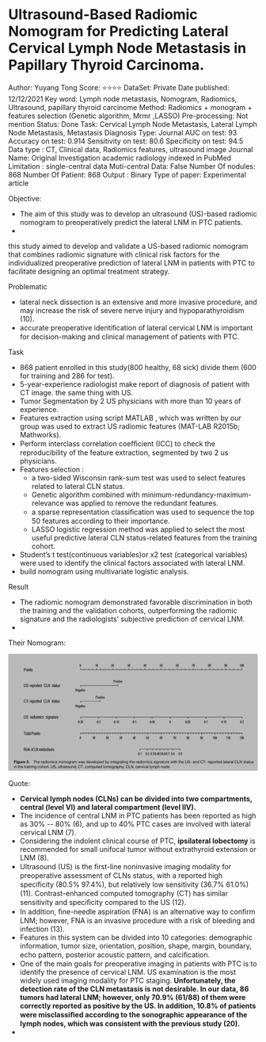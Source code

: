 # Ultrasound-Based Radiomic Nomogram for Predicting Lateral Cervical Lymph Node Metastasis in Papillary Thyroid Carcinoma.

Author: Yuyang Tong
Score: ⭐️⭐️⭐️⭐️
DataSet: Private
Date published: 12/12/2021
Key word: Lymph node metastasis, Nomogram, Radiomics, Ultrasound, papillary thyroid carcinome
Method: Radiomics + monogram  + features selection (Genetic algorithm, Mrmr ,LASSO)
Pre-processing: Not mention
Status: Done
Task: Cervical Lymph Node Metastasis, Lateral Lymph Node Metastasis, Metastasis Diagnosis
Type: Journal
AUC on test: 93
Accuracy on test: 0.914
Sensitivity on test: 80.6
Specificity on test: 94.5
Data type : CT, Clinical data, Radiomics features, ultrasound image
Journal Name: Original Investigation academic radiology indexed in PubMed
Limitation : single-central data
Muti-central Data: False
Number Of nodules: 868
Number Of Patient: 868
Output : Binary 
Type of paper: Experimental article

Objective:

- The aim of this study was to develop an ultrasound (US)-based radiomic nomogram to preoperatively predict the lateral LNM in PTC patients.
- 

this study aimed to develop and validate a US-based radiomic nomogram that combines radiomic signature with clinical risk factors for the individualized preoperative prediction of lateral LNM in patients with PTC to facilitate designing an optimal treatment strategy.

Problematic 

- lateral neck dissection is an extensive and more invasive procedure, and may increase the risk of severe nerve injury and hypoparathyroidism (10).
- accurate preoperative identiﬁcation of lateral cervical LNM is important for decision-making and clinical management of patients with PTC.

Task

- 868 patient enrolled in this study(800 healthy, 68 sick)  divide them (600 for training and 286 for test).
- 5-year-experience radiologist make report of diagnosis of patient with CT image. the same thing with US.
- Tumor Segmentation by 2 US physicians with more than 10 years of
experience.
- Features extraction using script MATLAB , which was written by our group was used to extract US radiomic features (MAT-LAB R2015b; Mathworks).
- Perform interclass correlation coefﬁcient (ICC) to check the reproducibility of the feature extraction, segmented by two 2 us physicians.
- Features selection :
    - a two-sided Wisconsin rank-sum test was used to select features related to lateral CLN status.
    - Genetic algorithm combined with minimum-redundancy-maximum-relevance was applied to remove the redundant features.
    - a sparse representation classiﬁcation was used to sequence the top 50 features according to their importance.
    - LASSO logistic regression method was applied to select the most useful predictive lateral CLN status-related features from the training cohort.
- Student’s t test(continuous variables)or x2 test (categorical variables) were used to identify the clinical factors associated with lateral LNM.
- build nomogram using multivariate logistic analysis.

  

Result

- The radiomic nomogram demonstrated favorable discrimination in both the training and the validation cohorts, outperforming the radiomic signature and the radiologists’ subjective prediction of cervical LNM.
- 

Their Nomogram:

![Untitled](Ultrasound-Based%20Radiomic%20Nomogram%20for%20Predicting%20%20cda1a3dc94e940e597aa1af01c485309/Untitled.png)

Quote:

- **Cervical lymph nodes (CLNs) can be divided into two compartments, central (level VI) and lateral compartment (level IIV).**
- The incidence of central LNM in PTC patients has been reported as high as 30% -- 80% (6), and up to 40% PTC cases are involved with lateral cervical LNM (7).
- Considering the indolent clinical course of PTC, **ipsilateral lobectomy** is recommended for small unifocal tumor without extrathyroid extension or LNM (8).
- Ultrasound (US) is the ﬁrst-line noninvasive imaging modality for preoperative assessment of CLNs status, with a reported high speciﬁcity (80.5%	97.4%), but relatively low sensitivity (36.7%	61.0%) (11). Contrast-enhanced computed tomography (CT) has similar sensitivity and speciﬁcity compared to the US (12).
- In addition, ﬁne-needle aspiration (FNA) is an alternative way to conﬁrm LNM; however,
FNA is an invasive procedure with a risk of bleeding and infection (13).
- Features in this system can be divided into 10 categories: demographic information, tumor
size, orientation, position, shape, margin, boundary, echo pattern, posterior acoustic pattern, and calciﬁcation.
- One of the main goals for preoperative imaging in patients with PTC is to identify the presence of cervical LNM. US examination is the most widely used imaging modality for PTC staging. **Unfortunately, the detection rate of the CLN metastasis is not desirable. In our data, 86 tumors had lateral LNM; however, only 70.9% (61/88) of them were correctly reported as positive by the US. In addition, 10.8% of patients were misclassiﬁed according to the sonographic appearance of the lymph nodes, which was consistent with the previous study (20).**
-